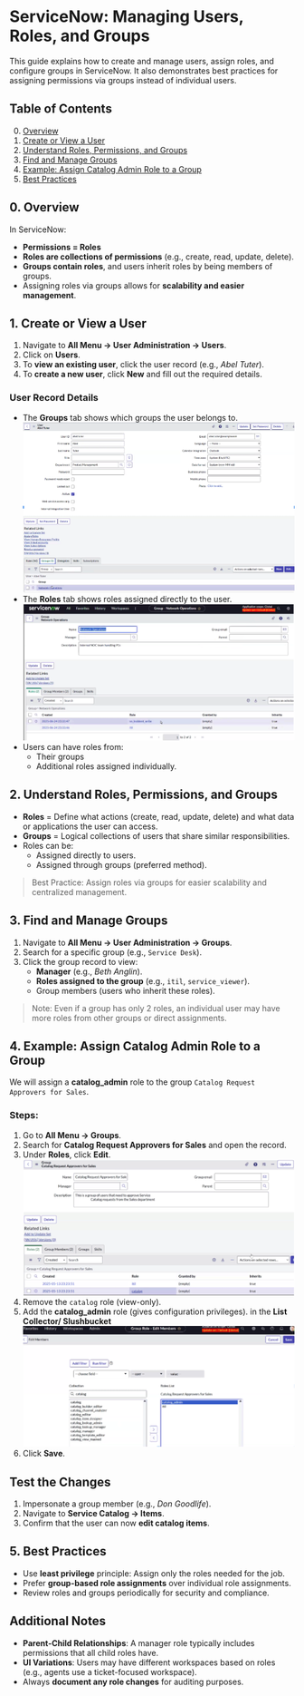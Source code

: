# ServiceNow: Managing Users, Roles, and Groups

This guide explains how to create and manage users, assign roles, and configure groups in ServiceNow. It also demonstrates best practices for assigning permissions via groups instead of individual users.

## Table of Contents
0. [Overview](#overview)
1. [Create or View a User](#create-or-view-a-user)
2. [Understand Roles, Permissions, and Groups](#understand-roles-permissions-and-groups)
3. [Find and Manage Groups](#find-and-manage-groups)
4. [Example: Assign Catalog Admin Role to a Group](#example-assign-catalog-admin-role-to-a-group)
5. [Best Practices](#best-practice)

<a name="overview"></a> 
## 0. Overview
In ServiceNow:
- **Permissions = Roles**
- **Roles are collections of permissions** (e.g., create, read, update, delete).
- **Groups contain roles**, and users inherit roles by being members of groups.
- Assigning roles via groups allows for **scalability and easier management**.

<a name="create-or-view-a-user"></a>
## 1. Create or View a User
1. Navigate to **All Menu → User Administration → Users**.
2. Click on **Users**.
3. To **view an existing user**, click the user record (e.g., *Abel Tuter*).
4. To **create a new user**, click **New** and fill out the required details.

### User Record Details
- The **Groups** tab shows which groups the user belongs to.
  ![](https://github.com/CodeWithLuwam/June-26-Users-and-Roles/blob/main/Images/Groubs%20tab-%20Which%20Group%20User%20Belongs%20To.png?raw=true)
- The **Roles** tab shows roles assigned directly to the user.
  ![](https://github.com/CodeWithLuwam/June-26-Users-and-Roles/blob/main/Images/Roles%20tab-%20Roles%20Assigned%20Directly%20to%20User.png?raw=true)
- Users can have roles from:
  -   Their groups
  -   Additional roles assigned individually.

<a name="understand-roles-permissions-and-groups"></a>
## 2. Understand Roles, Permissions, and Groups
- **Roles** = Define what actions (create, read, update, delete) and what data or applications the user can access.
- **Groups** = Logical collections of users that share similar responsibilities.
- Roles can be:
  - Assigned directly to users.
  - Assigned through groups (preferred method).
>Best Practice: Assign roles via groups for easier scalability and centralized management.

<a name="find-and-manage-groups"></a>
## 3. Find and Manage Groups
1. Navigate to **All Menu → User Administration → Groups**.
2. Search for a specific group (e.g., `Service Desk`).
3. Click the group record to view:
   - **Manager** (e.g., *Beth Anglin*).
   - **Roles assigned to the group** (e.g., `itil`, `service_viewer`).
   - Group members (users who inherit these roles).

>Note:
>Even if a group has only 2 roles, an individual user may have more roles from other groups or direct assignments.

<a name="example-assign-catalog-admin-role-to-a-group"></a>
## 4. Example: Assign Catalog Admin Role to a Group
We will assign a **catalog_admin** role to the group `Catalog Request Approvers for Sales`.
### Steps:
1. Go to **All Menu → Groups**.
2. Search for **Catalog Request Approvers for Sales** and open the record.
3. Under **Roles**, click **Edit**. <br>
![](https://github.com/CodeWithLuwam/June-26-Users-and-Roles/blob/main/Images/Catalog%20Request%20Approvers%20for%20Sale.png?raw=true)
4. Remove the `catalog` role (view-only).
5. Add the **catalog_admin** role (gives configuration privileges). in the **List Collector/ Slushbucket**<br> ![](https://github.com/CodeWithLuwam/June-26-Users-and-Roles/blob/main/Images/List%20Collector%20Slushbucket.png?raw=true)
6. Click **Save**.

## Test the Changes
1. Impersonate a group member (e.g., *Don Goodlife*).
2. Navigate to **Service Catalog → Items**.
3. Confirm that the user can now **edit catalog items**.

<a name="best-practice"></a>
## 5. Best Practices
- Use **least privilege** principle: Assign only the roles needed for the job.
- Prefer **group-based role assignments** over individual role assignments.
- Review roles and groups periodically for security and compliance.

## Additional Notes
- **Parent-Child Relationships**: A manager role typically includes permissions that all child roles have.
- **UI Variations**: Users may have different workspaces based on roles (e.g., agents use a ticket-focused workspace).
- Always **document any role changes** for auditing purposes.
